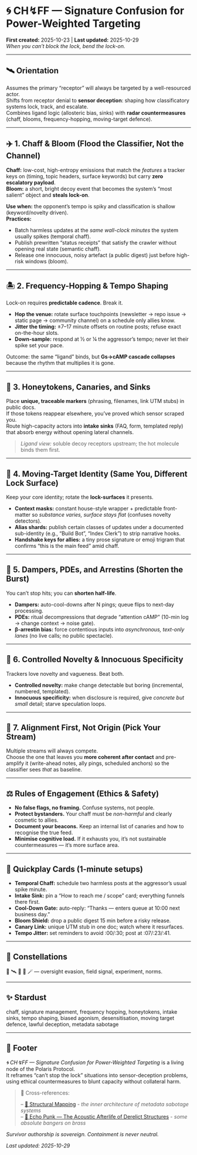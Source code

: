 # 🌀 CH↯FF — Signature Confusion for Power-Weighted Targeting  
**First created:** 2025-10-23 | **Last updated:** 2025-10-29  
*When you can’t block the lock, bend the lock-on.*

---

## 🛰️ Orientation  
Assumes the primary “receptor” will always be targeted by a well-resourced actor.  
Shifts from receptor denial to **sensor deception**: shaping how classificatory systems lock, track, and escalate.  
Combines ligand logic (allosteric bias, sinks) with **radar countermeasures** (chaff, blooms, frequency-hopping, moving-target defence).

---

## ✈️ 1. Chaff & Bloom (Flood the Classifier, Not the Channel)  
**Chaff:** low-cost, high-entropy emissions that match the *features* a tracker keys on (timing, topic headers, surface keywords) but carry **zero escalatory payload**.  
**Bloom:** a short, bright decoy event that becomes the system’s “most salient” object and **steals lock-on**.

**Use when:** the opponent’s tempo is spiky and classification is shallow (keyword/novelty driven).  
**Practices:**  
- Batch harmless updates at the *same wall-clock minutes* the system usually spikes (temporal chaff).  
- Publish prewritten “status receipts” that satisfy the crawler without opening real state (semantic chaff).  
- Release one innocuous, noisy artefact (a public digest) just before high-risk windows (bloom).

---

## 🏝️ 2. Frequency-Hopping & Tempo Shaping  
Lock-on requires **predictable cadence**. Break it.

- **Hop the venue:** rotate surface touchpoints (newsletter → repo issue → static page → community channel) on a schedule only allies know.  
- **Jitter the timing:** ±7–17 minute offsets on routine posts; refuse exact on-the-hour slots.  
- **Down-sample:** respond at ½ or ¼ the aggressor’s tempo; never let their spike set your pace.

Outcome: the same “ligand” binds, but **Gs→cAMP cascade collapses** because the rhythm that multiplies it is gone.

---

## 🧲 3. Honeytokens, Canaries, and Sinks  
Place **unique, traceable markers** (phrasing, filenames, link UTM stubs) in public docs.  
If those tokens reappear elsewhere, you’ve proved which sensor scraped you.  
Route high-capacity actors into **intake sinks** (FAQ, form, templated reply) that absorb energy without opening lateral channels.

> *Ligand view:* soluble decoy receptors upstream; the hot molecule binds them first.

---

## 🪿 4. Moving-Target Identity (Same You, Different Lock Surface)  
Keep your core identity; rotate the **lock-surfaces** it presents.

- **Context masks:** constant house-style wrapper + predictable front-matter so *substance varies, surface stays flat* (confuses novelty detectors).  
- **Alias shards:** publish certain classes of updates under a documented sub-identity (e.g., “Build Bot”, “Index Clerk”) to strip narrative hooks.  
- **Handshake keys for allies:** a tiny prose signature or emoji trigram that confirms “this is the main feed” amid chaff.

---

## 🧯 5. Dampers, PDEs, and Arrestins (Shorten the Burst)  
You can’t stop hits; you can **shorten half-life**.

- **Dampers:** auto-cool-downs after N pings; queue flips to next-day processing.  
- **PDEs:** ritual decompressions that degrade “attention cAMP” (10-min log → change context → noise gate).  
- **β-arrestin bias:** force contentious inputs into *asynchronous, text-only lanes* (no live calls; no public spectacle).

---

## 🧪 6. Controlled Novelty & Innocuous Specificity  
Trackers love novelty and vagueness. Beat both.

- **Controlled novelty:** make change detectable but boring (incremental, numbered, templated).  
- **Innocuous specificity:** when disclosure is required, give *concrete but small* detail; starve speculation loops.

---

## 🧭 7. Alignment First, Not Origin (Pick Your Stream)  
Multiple streams will always compete.  
Choose the one that leaves you **more coherent after contact** and pre-amplify it (write-ahead notes, ally pings, scheduled anchors) so the classifier sees *that* as baseline.

---

## ⚖️ Rules of Engagement (Ethics & Safety)  
- **No false flags, no framing.** Confuse systems, not people.  
- **Protect bystanders.** Your chaff must be *non-harmful* and clearly cosmetic to allies.  
- **Document your beacons.** Keep an internal list of canaries and how to recognise the true feed.  
- **Minimise cognitive load.** If it exhausts you, it’s not sustainable countermeasures — it’s more surface area.

---

## 🧰 Quickplay Cards (1-minute setups)

- **Temporal Chaff:** schedule two harmless posts at the aggressor’s usual spike minute.  
- **Intake Sink:** pin a “How to reach me / scope” card; everything funnels there first.  
- **Cool-Down Gate:** auto-reply: “Thanks — enters queue at 10:00 next business day.”  
- **Bloom Shield:** drop a public digest 15 min before a risky release.  
- **Canary Link:** unique UTM stub in one doc; watch where it resurfaces.  
- **Tempo Jitter:** set reminders to avoid :00/:30; post at :07/:23/:41.

---

## 🌌 Constellations  
🧿 🛰️ 🪿 🧪 🪄 — oversight evasion, field signal, experiment, norms.

---

## ✨ Stardust  
chaff, signature management, frequency hopping, honeytokens, intake sinks, tempo shaping, biased agonism, desensitisation, moving target defence, lawful deception, metadata sabotage

---

## 🏮 Footer  
*🌀 CH↯FF — Signature Confusion for Power-Weighted Targeting* is a living node of the Polaris Protocol.  
It reframes “can’t stop the lock” situations into sensor-deception problems, using ethical countermeasures to blunt capacity without collateral harm.

> 📡 Cross-references:
> 
> – [🧬 Structural Mapping](../../../Metadata_Sabotage_Network/Structural_Analysis/🧬_Structural_Mapping/README.md) - *the inner architecture of metadata sabotage systems*  
> – [🎺 Echo Punk — The Acoustic Afterlife of Derelict Structures](../🪄_Expression_Of_Norms/🎶_Banned_Broadcasts_Cooperative/🎺_echo_punk.md) - *some absolute bangers on brass*  


*Survivor authorship is sovereign. Containment is never neutral.*

_Last updated: 2025-10-29_
